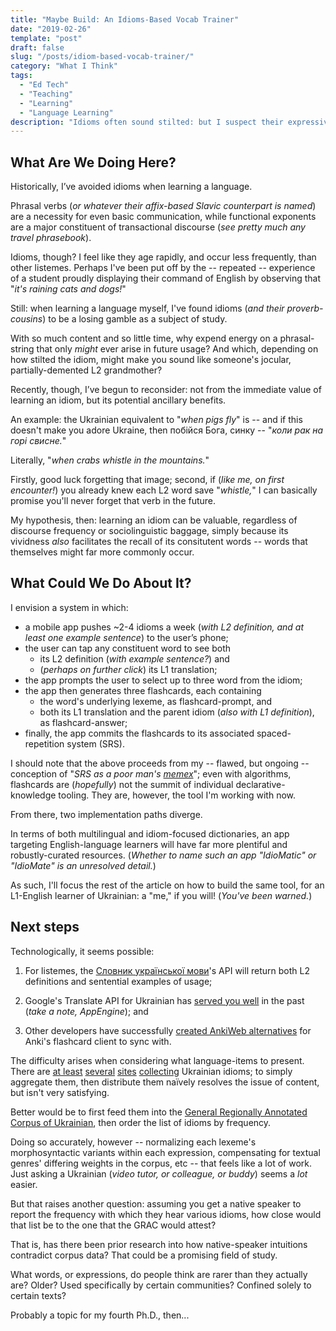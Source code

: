 ```yaml
---
title: "Maybe Build: An Idioms-Based Vocab Trainer"
date: "2019-02-26"
template: "post"
draft: false
slug: "/posts/idiom-based-vocab-trainer/"
category: "What I Think"
tags:
  - "Ed Tech"
  - "Teaching"
  - "Learning"
  - "Language Learning"
description: "Idioms often sound stilted: but I suspect their expressiveness helps learners retain the (likely more-useful!) component vocabulary. Here's an idea for an app to leverage that."
---
```


## What Are We Doing Here?

Historically, I’ve avoided idioms when learning a language. 

Phrasal verbs (_or whatever their affix-based Slavic counterpart is named_) are a necessity for even basic communication, while functional exponents are a major constituent of transactional discourse (_see pretty much any travel phrasebook_).

Idioms, though? I feel like they age rapidly, and occur less frequently, than other listemes. Perhaps I've been put off by the -- repeated -- experience of a student proudly displaying their command of English by observing that "_it's raining cats and dogs!_"  

Still: when learning a language myself, I've found idioms (_and their proverb-cousins_) to be a losing gamble as a subject of study.

With so much content and so little time, why expend energy on a phrasal-string that only _might_ ever arise in future usage? And which, depending on how stilted the idiom, might make you sound like someone's jocular, partially-demented L2 grandmother?

Recently, though, I’ve begun to reconsider: not from the immediate value of learning an idiom, but its potential ancillary benefits.

An example: the Ukrainian equivalent to "_when pigs fly_" is -- and if this doesn't make you adore Ukraine, then побійся Бога, синку -- "_коли рак на горі свисне._" 

Literally, "_when crabs whistle in the mountains._" 

Firstly, good luck forgetting that image; second, if (_like me, on first encounter!_) you already knew each L2 word save "_whistle,_" I can basically promise you'll never forget that verb in the future. 

My hypothesis, then: learning an idiom can be valuable, regardless of discourse frequency or sociolinguistic baggage, simply because its vividness _also_ facilitates the recall of its consitutent words -- words that themselves might far more commonly occur.

## What Could We Do About It?

I envision a system in which: 
   - a mobile app pushes ~2-4 idioms a week (_with L2 definition, and at least one example sentence_) to the user’s phone;
   - the user can tap any constituent word to see both 
      - its L2 definition (_with example sentence?_) and 
      - (_perhaps on further click_) its L1 translation;
   - the app prompts the user to select up to three word from the idiom;
   - the app then generates three flashcards, each containing 
      - the word's underlying lexeme, as flashcard-prompt, and
      - both its L1 translation and the parent idiom (_also with L1 definition_), as flashcard-answer;
   - finally, the app commits the flashcards to its associated spaced-repetition system (SRS).

I should note that the above proceeds from my -- flawed, but ongoing -- conception of "_SRS as a poor man's_ [_memex_](https://en.wikipedia.org/wiki/Memex)"; even with algorithms, flashcards are (_hopefully_) not the summit of individual declarative-knowledge tooling. They are, however, the tool I'm working with now.

From there, two implementation paths diverge. 

In terms of both multilingual and idiom-focused dictionaries, an app targeting English-language learners will have far more plentiful and robustly-curated resources. (_Whether to name such an app "IdioMatic" or "IdioMate" is an unresolved detail._)

As such, I'll focus the rest of the article on how to build the same tool, for an L1-English learner of Ukrainian: a "me," if you will! (_You've been warned._)

## Next steps

Technologically, it seems possible: 
1. For listemes, the [Словник української мови](http://sum.in.ua/)'s API will return both L2 definitions and sentential examples of usage;

2. Google's Translate API for Ukrainian has [served you well](../../posts/daily-ua-app/) in the past (_take a note, AppEngine_); and

3. Other developers have successfully [created AnkiWeb alternatives](https://github.com/ankicommunity/anki-sync-server) for Anki's flashcard client to sync with.

The difficulty arises when considering what language-items to present. There are [at least](https://ukr.ed-era.com/3/slovnik_naiuzhivanshih_frazeologzmv.html) [several](https://korusno-znatu.in.ua/category/frazeologizmy/) [sites](http://zno.if.ua/?p=2364) [collecting](https://ycilka.net/slovnyk_fraz.php) Ukrainian idioms; to simply aggregate them, then distribute them naïvely resolves the issue of content, but isn't very satisfying.

Better would be to first feed them into the [General Regionally Annotated Corpus of Ukrainian](http://uacorpus.org/), then order the list of idioms by frequency.

Doing so accurately, however -- normalizing each lexeme's morphosyntactic variants within each expression, compensating for textual genres' differing weights in the corpus, etc -- that feels like a lot of work. Just asking a Ukrainian (_video tutor, or colleague, or buddy_) seems a _lot_ easier. 

But that raises another question: assuming you get a native speaker to report the frequency with which they hear various idioms, how close would that list be to the one that the GRAC would attest?

That is, has there been prior research into how native-speaker intuitions contradict corpus data? That could be a promising field of study. 

What words, or expressions, do people think are rarer than they actually are? Older? Used specifically by certain communities? Confined solely to certain texts? 

Probably a topic for my fourth Ph.D., then...